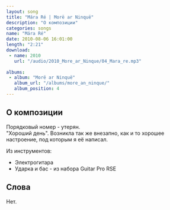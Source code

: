 ```yaml
---
layout: song
title: "Mára Ré | Morë ar Ninquë"
description: "О композиции"
categories: songs
name: "Mára Ré"
date: 2010-08-06 16:01:00
length: "2:21"
download:
 - name: 2010
   url: "/audio/2010_More_ar_Ninque/04_Mara_re.mp3"
   
albums:
 - album: "Morë ar Ninquë"
   album_url: "/albums/more_an_ninque/"
   album_position: 4
---
```



## О композиции

Порядковый номер - утерян.  
"Хороший день". Возникла так же внезапно, как и то хорошее настроение, под которым я её написал.  

Из инструментов:
- Электрогитара
- Ударка и бас - из набора Guitar Pro RSE
  
## Слова

Нет.  